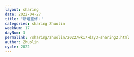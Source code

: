 ```yaml
---
layout: sharing
date: 2022-04-27
title: "新增靈修："
categories: sharing Zhuolin
weekNum: 17
dayNum: 3
permalink: /sharing/zhuolin/2022/wk17-day3-sharing2.html
author: Zhuolin
cycle: 2022
---  
```

